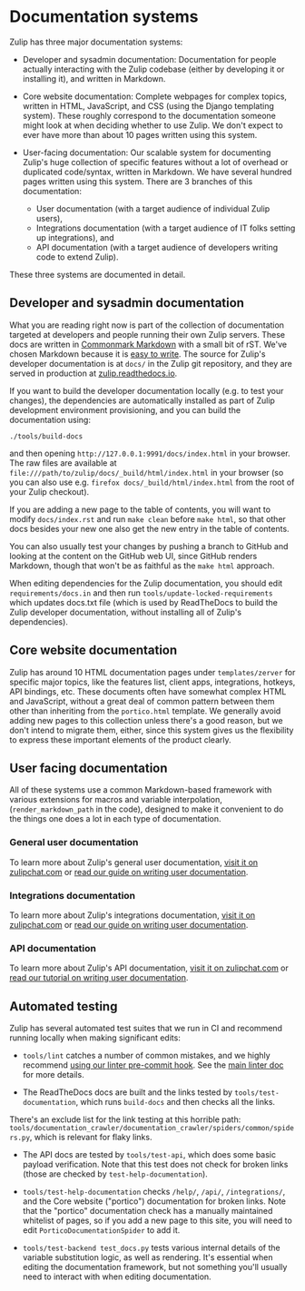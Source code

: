 # Documentation systems

Zulip has three major documentation systems:

* Developer and sysadmin documentation: Documentation for people
  actually interacting with the Zulip codebase (either by developing
  it or installing it), and written in Markdown.

* Core website documentation: Complete webpages for complex topics,
  written in HTML, JavaScript, and CSS (using the Django templating
  system).  These roughly correspond to the documentation someone
  might look at when deciding whether to use Zulip.  We don't expect
  to ever have more than about 10 pages written using this system.

* User-facing documentation: Our scalable system for documenting
  Zulip's huge collection of specific features without a lot of
  overhead or duplicated code/syntax, written in Markdown.  We have
  several hundred pages written using this system.  There are 3
  branches of this documentation:
  * User documentation (with a target audience of individual Zulip
  users),
  * Integrations documentation (with a target audience of IT folks
  setting up integrations), and
  * API documentation (with a target audience of developers writing
  code to extend Zulip).

These three systems are documented in detail.

## Developer and sysadmin documentation

What you are reading right now is part of the collection of
documentation targeted at developers and people running their own
Zulip servers.  These docs are written in
[Commonmark Markdown](http://commonmark.org/) with a small bit of rST.
We've chosen Markdown because it is
[easy to write](http://commonmark.org/help).  The source for Zulip's
developer documentation is at `docs/` in the Zulip git repository, and
they are served in production at
[zulip.readthedocs.io](https://zulip.readthedocs.io/en/latest/).

If you want to build the developer documentation locally (e.g. to test
your changes), the dependencies are automatically installed as part of
Zulip development environment provisioning, and you can build the
documentation using:

```
./tools/build-docs
```

and then opening `http://127.0.0.1:9991/docs/index.html` in your
browser.  The raw files are available at
`file:///path/to/zulip/docs/_build/html/index.html` in your browser
(so you can also use e.g. `firefox docs/_build/html/index.html` from
the root of your Zulip checkout).

If you are adding a new page to the table of contents, you will want
to modify `docs/index.rst` and run `make clean` before `make html`, so
that other docs besides your new one also get the new entry in the
table of contents.

You can also usually test your changes by pushing a branch to GitHub
and looking at the content on the GitHub web UI, since GitHub renders
Markdown, though that won't be as faithful as the `make html`
approach.

When editing dependencies for the Zulip documentation, you should edit
`requirements/docs.in` and then run `tools/update-locked-requirements`
which updates docs.txt file (which is used by ReadTheDocs to build the
Zulip developer documentation, without installing all of Zulip's
dependencies).

## Core website documentation

Zulip has around 10 HTML documentation pages under `templates/zerver`
for specific major topics, like the features list, client apps,
integrations, hotkeys, API bindings, etc.  These documents often have
somewhat complex HTML and JavaScript, without a great deal of common
pattern between them other than inheriting from the `portico.html`
template.  We generally avoid adding new pages to this collection
unless there's a good reason, but we don't intend to migrate them,
either, since this system gives us the flexibility to express these
important elements of the product clearly.

## User facing documentation

All of these systems use a common Markdown-based framework with
various extensions for macros and variable interpolation,
(`render_markdown_path` in the code), designed to make it convenient
to do the things one does a lot in each type of documentation.

### General user documentation

To learn more about Zulip's general user documentation,
[visit it on zulipchat.com](https://zulipchat.com/help/) or
[read our guide on writing user documentation](user.md).

### Integrations documentation

To learn more about Zulip's integrations documentation,
[visit it on zulipchat.com](https://zulipchat.com/integrations/) or
[read our guide on writing user documentation](integrations.md).

### API documentation

To learn more about Zulip's API documentation,
[visit it on zulipchat.com](https://zulipchat.com/api/) or
[read our tutorial on writing user documentation](../documentation/api.md).

## Automated testing

Zulip has several automated test suites that we run in CI and
recommend running locally when making significant edits:

* `tools/lint` catches a number of common mistakes, and we highly
recommend
[using our linter pre-commit hook](../git/zulip-tools.html#set-up-git-repo-script).
See the [main linter doc](../testing/linters.md) for more details.

* The ReadTheDocs docs are built and the links tested by
`tools/test-documentation`, which runs `build-docs` and then checks
all the links.

There's an exclude list for the link testing at this horrible path:
`tools/documentation_crawler/documentation_crawler/spiders/common/spiders.py`,
which is relevant for flaky links.

* The API docs are tested by `tools/test-api`, which does some basic
payload verification.  Note that this test does not check for broken
links (those are checked by `test-help-documentation`).

* `tools/test-help-documentation` checks `/help/`, `/api/`,
  `/integrations/`, and the Core website ("portico") documentation for
  broken links.  Note that the "portico" documentation check has a
  manually maintained whitelist of pages, so if you add a new page to
  this site, you will need to edit `PorticoDocumentationSpider` to add it.

* `tools/test-backend test_docs.py` tests various internal details of
  the variable substitution logic, as well as rendering.  It's
  essential when editing the documentation framework, but not
  something you'll usually need to interact with when editing
  documentation.
